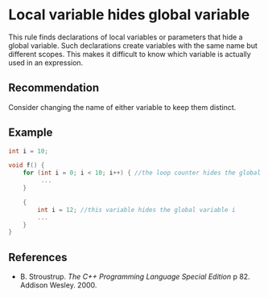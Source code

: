 # Local variable hides global variable
This rule finds declarations of local variables or parameters that hide a global variable. Such declarations create variables with the same name but different scopes. This makes it difficult to know which variable is actually used in an expression.


## Recommendation
Consider changing the name of either variable to keep them distinct.


## Example

```cpp
int i = 10;

void f() {
	for (int i = 0; i < 10; i++) { //the loop counter hides the global variable i
		 ...
	}

	{
		int i = 12; //this variable hides the global variable i
		...
	}
}

```

## References
* B. Stroustrup. *The C++ Programming Language Special Edition* p 82. Addison Wesley. 2000.
